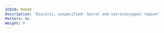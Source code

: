 ```yaml
---
ICD10: M4648
Description: "Discitis, unspecified: Sacral and sacrococcygeal region"
Matters: No
Weight: 0
---
```


